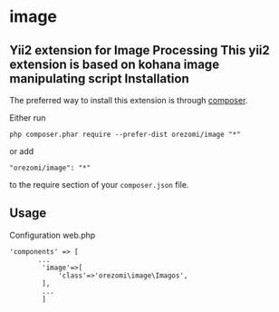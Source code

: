 # image
Yii2 extension for Image Processing
This yii2 extension is based on kohana image manipulating script
Installation
------------

The preferred way to install this extension is through [composer](http://getcomposer.org/download/).

Either run

```
php composer.phar require --prefer-dist orezomi/image "*"
```

or add

```
"orezomi/image": "*"
```

to the require section of your `composer.json` file.

Usage
-----
Configuration web.php
```
'components' => [
       ...
    	'image'=>[
    		'class'=>'orezomi\image\Imagos',
    	],
    	...
    	]
```
